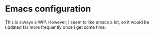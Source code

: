 # Emacs configuration
This is always a WIP. However, I seem to like emacs a lot, so it would be updated far more frequently once I get some time.

